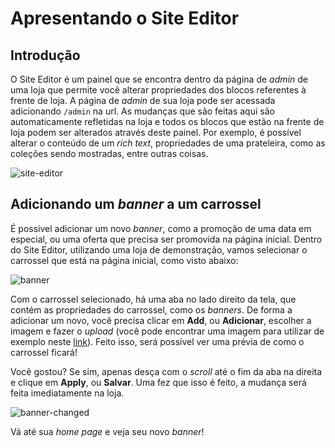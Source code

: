 # Apresentando o Site Editor

## Introdução

O Site Editor é um painel que se encontra dentro da página de _admin_ de uma loja que permite você alterar propriedades dos blocos referentes à frente de loja. A página de _admin_ de sua loja pode ser acessada adicionando `/admin` na url. As mudanças que são feitas aqui são automaticamente refletidas na loja e todos os blocos que estão na frente de loja podem ser alterados através deste painel. Por exemplo, é possível alterar o conteúdo de um _rich text_, propriedades de uma prateleira, como as coleções sendo mostradas, entre outras coisas.

![site-editor](https://user-images.githubusercontent.com/19495917/90414123-c181c180-e085-11ea-91f0-cd5a70a3b803.png)

## Adicionando um _banner_ a um carrossel

É possível adicionar um novo _banner_, como a promoção de uma data em especial, ou uma oferta que precisa ser promovida na página inicial. Dentro do Site Editor, utilizando uma loja de demonstração, vamos selecionar o carrossel que está na página inicial, como visto abaixo:

![banner](https://user-images.githubusercontent.com/19495917/90414209-deb69000-e085-11ea-8d7b-39a1b411f9af.png)

Com o carrossel selecionado, há uma aba no lado direito da tela, que contém as propriedades do carrossel, como os _banners_. De forma a adicionar um novo, você precisa clicar em **Add**, ou **Adicionar**, escolher a imagem e fazer o _upload_ (você pode encontrar uma imagem para utilizar de exemplo neste [link](https://drive.google.com/file/d/12J1CkfRrr_ogHp3GJlwfOQZH2EVheVIp/view?usp=sharing)). Feito isso, será possível ver uma prévia de como o carrossel ficará!

Você gostou? Se sim, apenas desça com o _scroll_ até o fim da aba na direita e clique em **Apply**, ou **Salvar**. Uma fez que isso é feito, a mudança será feita imediatamente na loja.

![banner-changed](https://user-images.githubusercontent.com/19495917/90414222-e24a1700-e085-11ea-9927-2534b4741af5.png)

Vá até sua _home page_ e veja seu novo _banner_!
